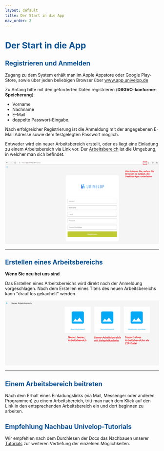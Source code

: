 ```yaml
---
layout: default
title: Der Start in die App
nav_order: 2
---
```


# <span style="color:#0b5394">**Der Start in die App**</span>

## <span style="color:#0b5394">Registrieren und Anmelden</span>

Zugang zu dem System erhält man im Apple Appstore oder Google Play-Store, sowie über jeden beliebigen Browser über
www.app.univelop.de

Zu Anfang bitte mit den geforderten Daten registrieren (**DSGVO-konforme-Speicherung**):
- Vorname
- Nachname
- E-Mail
- doppelte Passwort-Eingabe.

Nach erfolgreicher Registrierung ist die Anmeldung mit der angegebenen E-Mail Adresse sowie dem festgelegten Passwort möglich.

Entweder wird ein neuer Arbeitsbereich erstellt, oder es liegt eine Einladung zu einem Arbeitsbereich via Link vor. 
Der
[Arbeitsbereich](/docs/software-structure.html#arbeitsbereiche "Die Programmstruktur // Arbeitsbereiche")
ist die Umgebung, in welcher man sich befindet.

![registration](\assets\start-app\registration.png "registration")

---

## <span style="color:#0b5394">Erstellen eines Arbeitsbereichs</span>

**Wenn Sie neu bei uns sind**

Das Erstellen eines Arbeitsbereichs wird direkt nach der Anmeldung vorgeschlagen. Nach dem Erstellen
eines Titels des neuen Arbeitsbereichs kann "drauf los gekachelt" werden.

![new-workspace](\assets\start-app\new-workspace.png "new-workspace")

---

## <span style="color:#0b5394">Einem Arbeitsbereich beitreten</span>

Nach dem Erhalt eines Einladungslinks (via Mail, Messenger oder anderen Programmen) zu einem Arbeitsbereich,
tritt man nach dem Klick auf den Link in den entsprechenden Arbeitsbereich ein und dort beginnen zu arbeiten.

## <span style="color:#0b5394">Empfehlung Nachbau Univelop-Tutorials</span>
Wir empfehlen nach dem Durchlesen der Docs das Nachbauen unserer
[Tutorials](/docs/Tutorials.html "Tutorials")
zur weiteren Vertiefung der einzelnen Möglichkeiten.